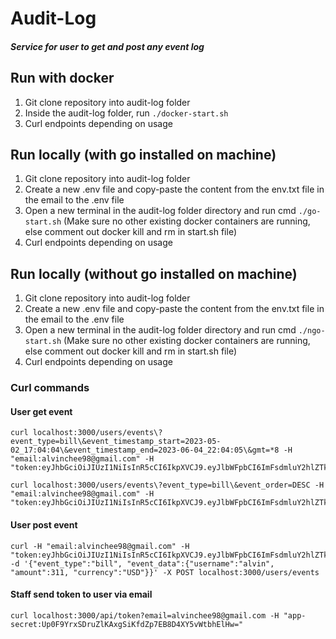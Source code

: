 # Audit-Log
##### Service for user to get and post any event log

## Run with docker
1. Git clone repository into audit-log folder
2. Inside the audit-log folder, run `./docker-start.sh`
3. Curl endpoints depending on usage

## Run locally (with go installed on machine)
1. Git clone repository into audit-log folder
2. Create a new .env file and copy-paste the content from the env.txt file in the email to the .env file
3. Open a new terminal in the audit-log folder directory and run cmd `./go-start.sh` (Make sure no other existing docker containers are running, else comment out docker kill and rm in start.sh file)
4. Curl endpoints depending on usage

## Run locally (without go installed on machine)
1. Git clone repository into audit-log folder
2. Create a new .env file and copy-paste the content from the env.txt file in the email to the .env file
3. Open a new terminal in the audit-log folder directory and run cmd `./ngo-start.sh` (Make sure no other existing docker containers are running, else comment out docker kill and rm in start.sh file)
4. Curl endpoints depending on usage

### Curl commands
#### User get event 
<p>

    curl localhost:3000/users/events\?event_type=bill\&event_timestamp_start=2023-05-02_17:04:04\&event_timestamp_end=2023-06-04_22:04:05\&gmt=*8 -H "email:alvinchee98@gmail.com" -H "token:eyJhbGciOiJIUzI1NiIsInR5cCI6IkpXVCJ9.eyJlbWFpbCI6ImFsdmluY2hlZTk4QGdtYWlsLmNvbSIsImV4cCI6MTY4ODExNDQyNH0.sXUYUdGRvIKOqtSEKWJkE9Q7CI2JK4R_0ZubciG8ZfE"
</p>

<p>

    curl localhost:3000/users/events\?event_type=bill\&event_order=DESC -H "email:alvinchee98@gmail.com" -H "token:eyJhbGciOiJIUzI1NiIsInR5cCI6IkpXVCJ9.eyJlbWFpbCI6ImFsdmluY2hlZTk4QGdtYWlsLmNvbSIsImV4cCI6MTY4ODExNDQyNH0.sXUYUdGRvIKOqtSEKWJkE9Q7CI2JK4R_0ZubciG8ZfE"
</p>

#### User post event
<p>

    curl -H "email:alvinchee98@gmail.com" -H "token:eyJhbGciOiJIUzI1NiIsInR5cCI6IkpXVCJ9.eyJlbWFpbCI6ImFsdmluY2hlZTk4QGdtYWlsLmNvbSIsImV4cCI6MTY4ODExNDQyNH0.sXUYUdGRvIKOqtSEKWJkE9Q7CI2JK4R_0ZubciG8ZfE" -d '{"event_type":"bill", "event_data":{"username":"alvin", "amount":311, "currency":"USD"}}' -X POST localhost:3000/users/events
</p>

#### Staff send token to user via email
<p>

    curl localhost:3000/api/token?email=alvinchee98@gmail.com -H "app-secret:Up0F9YrxSDruZlKAxgSiKfdZp7EB8D4XY5vWtbhElHw="
</p>